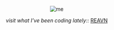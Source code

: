 <p align="center"> 
  <img src="https://github.com/user-attachments/assets/8290d465-d1c2-4770-b5f6-c1b133a18b1a" alt="me"> 
</p> 

<p align="center"> 
  <i> visit what I’ve been coding lately:: </i> 
  <a href="https://polyglotparrot.github.io/jump/" target="_blank" rel="noopener noreferrer">REAVN</a> 
</p>





























  



